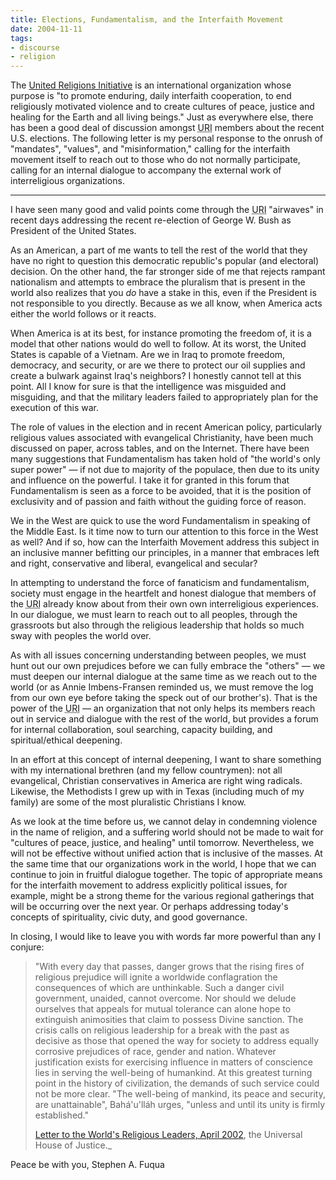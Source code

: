 ```yaml
---
title: Elections, Fundamentalism, and the Interfaith Movement
date: 2004-11-11
tags:
- discourse
- religion
---
```


The [United Religions
Initiative](https://www.uri.org) is an international organization whose purpose is
"to promote enduring, daily interfaith cooperation, to end religiously motivated
violence and to create cultures of peace, justice and healing for the Earth and
all living beings." Just as everywhere else, there has been a good deal of
discussion amongst <abbr title="United Religions Initiative">URI</abbr>
members about the recent U.S. elections. The following letter is my personal
response to the onrush of "mandates", "values", and "misinformation," calling
for the interfaith movement itself to reach out to those who do not normally
participate, calling for an internal dialogue to accompany the external work of
interreligious organizations.

<!-- truncate -->

---

I have seen many good and valid points come through the <abbr title="United
Religions Initiative">URI</abbr> "airwaves" in recent days addressing the
recent re-election of George W. Bush as President of the United States.

As an American, a part of me wants to tell the rest of the world that they have
no right to question this democratic republic's popular (and electoral)
decision. On the other hand, the far stronger side of me that rejects rampant
nationalism and attempts to embrace the pluralism that is present in the world
also realizes that you _do_ have a stake in this, even if the President is not
responsible to you directly. Because as we all know, when America acts either
the world follows or it reacts.

When America is at its best, for instance promoting the freedom of, it is a
model that other nations would do well to follow. At its worst, the United
States is capable of a Vietnam. Are we in Iraq to promote freedom, democracy,
and security, or are we there to protect our oil supplies and create a bulwark
against Iraq's neighbors? I honestly cannot tell at this point. All I know for
sure is that the intelligence was misguided and misguiding, and that the
military leaders failed to appropriately plan for the execution of this war.

The role of values in the election and in recent American policy, particularly
religious values associated with evangelical Christianity, have been much
discussed on paper, across tables, and on the Internet. There have been many
suggestions that Fundamentalism has taken hold of "the world's only super power"
&mdash; if not due to majority of the populace, then due to its unity and
influence on the powerful. I take it for granted in this forum that
Fundamentalism is seen as a force to be avoided, that it is the position of
exclusivity and of passion and faith without the guiding force of reason.

We in the West are quick to use the word Fundamentalism in speaking of the
Middle East. Is it time now to turn our attention to this force in the West as
well? And if so, how can the Interfaith Movement address this subject in an
inclusive manner befitting our principles, in a manner that embraces left and
right, conservative and liberal, evangelical and secular?

In attempting to understand the force of fanaticism and fundamentalism, society
must engage in the heartfelt and honest dialogue that members of the <abbr
title="United Religions Initiative">URI</abbr> already know about from their
own own interreligious experiences. In our dialogue, we must learn to reach out
to all peoples, through the grassroots but also through the religious leadership
that holds so much sway with peoples the world over.

As with all issues concerning understanding between peoples, we must hunt out
our own prejudices before we can fully embrace the "others" &mdash; we must
deepen our internal dialogue at the same time as we reach out to the world (or
as Annie Imbens-Fransen reminded us, we must remove the log from our own eye
before taking the speck out of our brother's). That is the power of the <abbr
title="United Religions Initiative">URI</abbr> &mdash; an organization that not only
helps its members reach out in service and dialogue with the rest of the world,
but provides a forum for internal collaboration, soul searching, capacity
building, and spiritual/ethical deepening.

In an effort at this concept of internal deepening, I want to share something
with my international brethren (and my fellow countrymen): not all evangelical,
Christian conservatives in America are right wing radicals. Likewise, the
Methodists I grew up with in Texas (including much of my family) are some of the
most pluralistic Christians I know.

As we look at the time before us, we cannot delay in condemning violence in the
name of religion, and a suffering world should not be made to wait for "cultures
of peace, justice, and healing" until tomorrow. Nevertheless, we will not be
effective without unified action that is inclusive of the masses. At the same
time that our organizations work in the world, I hope that we can continue to
join in fruitful dialogue together. The topic of appropriate means for the
interfaith movement to address explicitly political issues, for example,  might
be a strong theme for the various regional gatherings that will be occurring
over the next year. Or perhaps addressing today's concepts of spirituality,
civic duty, and good governance.

In closing, I would like to leave you with words far more powerful than any I
conjure:

> "With every day that passes, danger grows that the rising fires of religious
> prejudice will ignite a worldwide conflagration the consequences of which are
> unthinkable. Such a danger civil government, unaided, cannot overcome. Nor
> should we delude ourselves that appeals for mutual tolerance can alone hope to
> extinguish animosities that claim to possess Divine sanction. The crisis calls
> on religious leadership for a break with the past as decisive as those that
> opened the way for society to address equally corrosive prejudices of race,
> gender and nation. Whatever justification exists for exercising influence in
> matters of conscience lies in serving the well-being of humankind. At this
> greatest turning point in the history of civilization, the demands of such
> service could not be more clear. "The well-being of mankind, its peace and
> security, are unattainable", Bah&aacute;'u'll&aacute;h urges, "unless and
> until its unity is firmly established."
>
> [Letter to the World's Religious Leaders, April 2002](https://www.bahai.org/documents/the-universal-house-of-justice/letter-worlds-religious-leaders), the Universal House of Justice._

Peace be with you,
Stephen A. Fuqua
